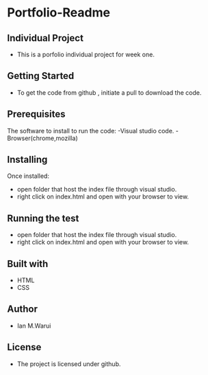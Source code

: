 # Portfolio-Readme

## Individual Project
- This is a porfolio  individual project for week one.

## Getting Started
- To get the code from github , initiate a pull to download the code.

## Prerequisites
The software to install to run the code: 
-Visual studio code.
-Browser(chrome,mozilla)

## Installing
Once installed:
- open folder that host the index file through visual studio.
- right click on index.html and open with your browser to view.

## Running the test 
- open folder that host the index file through visual studio.
- right click on index.html and open with your browser to view.

## Built with
- HTML
- CSS

## Author
- Ian M.Warui

## License
- The project is licensed under github.
